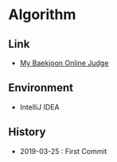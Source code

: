 # Algorithm

## Link
* [My Baekjoon Online Judge](https://www.acmicpc.net/user/arcane1028)

## Environment
* IntelliJ IDEA

## History
* 2019-03-25 : First Commit